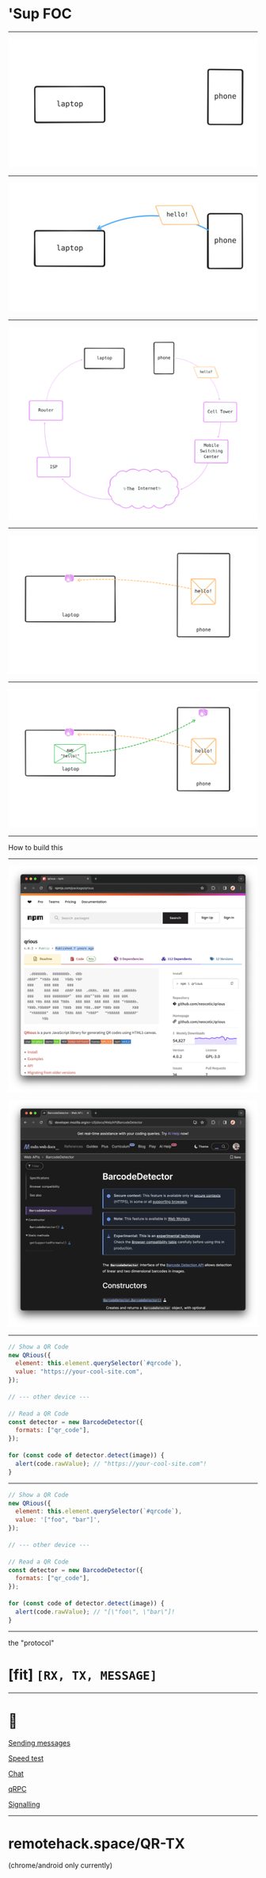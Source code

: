 # 'Sup FOC

---

![](images/0.svg)

---

![](images/1.svg)

---

![](images/internet.svg)

---

![](images/send.svg)

---

![](images/receive.svg)

---

How to build this

---

![fit](images/qrious.png)

![fit](images/barcode-detector.png)

---

```js
// Show a QR Code
new QRious({
  element: this.element.querySelector(`#qrcode`),
  value: "https://your-cool-site.com",
});

// --- other device ---

// Read a QR Code
const detector = new BarcodeDetector({
  formats: ["qr_code"],
});

for (const code of detector.detect(image)) {
  alert(code.rawValue); // "https://your-cool-site.com"!
}
```

---

```js
// Show a QR Code
new QRious({
  element: this.element.querySelector(`#qrcode`),
  value: '["foo", "bar"]',
});

// --- other device ---

// Read a QR Code
const detector = new BarcodeDetector({
  formats: ["qr_code"],
});

for (const code of detector.detect(image)) {
  alert(code.rawValue); // "[\"foo\", \"bar\"]!
}
```

---

the "protocol"

# [fit] `[RX, TX, MESSAGE]`

---

# 👀

[Sending messages](https://remotehack.space/QR-TX/?demo=send)

[Speed test](https://remotehack.space/QR-TX/?demo=speed)

[Chat](https://remotehack.space/QR-TX/?demo=chat)

[qRPC](https://remotehack.space/QR-TX/?demo=rpc)

[Signalling](https://remotehack.space/QR-TX/?demo=signalling)

---

# remotehack.space/QR-TX

(chrome/android only currently)
